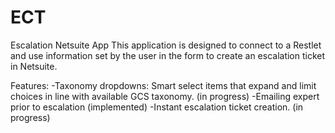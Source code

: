 # ECT
Escalation Netsuite App
This application is designed to connect to a Restlet and use information set by the user in the form to create an escalation ticket in Netsuite. 

Features:
-Taxonomy dropdowns: Smart select items that expand and limit choices in line with available GCS taxonomy. (in progress)
-Emailing expert prior to escalation (implemented)
-Instant escalation ticket creation. (in progress)

